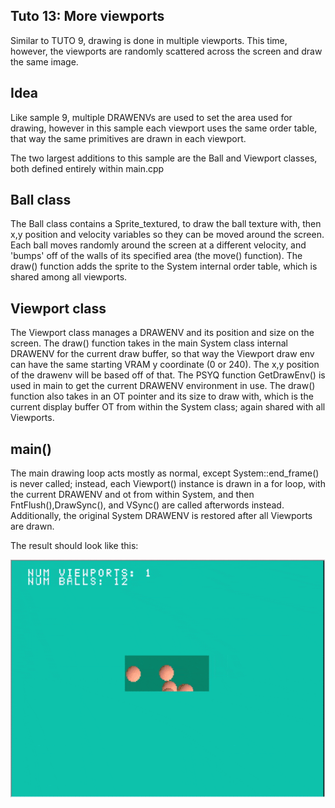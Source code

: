 ## Tuto 13: More viewports

Similar to TUTO 9, drawing is done in multiple viewports. This time, however,
the viewports are randomly scattered across the screen and draw the same
image.

## Idea

Like sample 9, multiple DRAWENVs are used to set the area used for drawing,
however in this sample each viewport uses the same order table, that way
the same primitives are drawn in each viewport.

The two largest additions to this sample are the Ball and Viewport classes,
both defined entirely within main.cpp

## Ball class

The Ball class contains a Sprite_textured, to draw the ball texture with,
then x,y position and velocity variables so they can be moved around the
screen. Each ball moves randomly around the screen at a different velocity,
and 'bumps' off of the walls of its specified area (the move() function).
The draw() function adds the sprite to the System internal order table, which
is shared among all viewports.

## Viewport class

The Viewport class manages a DRAWENV and its position and size on the screen.
The draw() function takes in the main System class internal DRAWENV for the 
current draw buffer, so that way the Viewport draw env can have the same
starting VRAM y coordinate (0 or 240). The x,y position of the drawenv
will be based off of that. The PSYQ function GetDrawEnv() is used in main to
get the current DRAWENV environment in use.
The draw() function also takes in an OT pointer and its size to draw with,
which is the current display buffer OT from within the System class; again
shared with all Viewports.

## main()

The main drawing loop acts mostly as normal, except System::end_frame() is never
called; instead, each Viewport() instance is drawn in a for loop, with the current
DRAWENV and ot from within System, and then FntFlush(),DrawSync(), and VSync()
are called afterwords instead. Additionally, the original System DRAWENV is restored
after all Viewports are drawn.


The result should look like this:

![Missing Screenshot](./screenshot.gif "Tuto13 screenshot")

